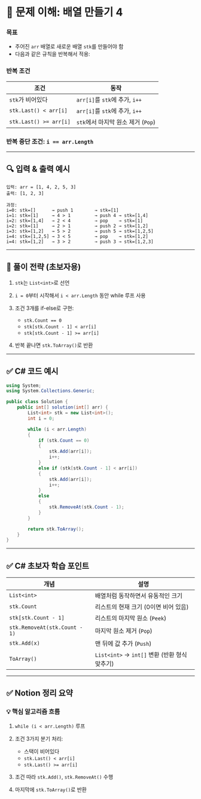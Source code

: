 

# 🧠 문제 이해: 배열 만들기 4

### 목표

* 주어진 `arr` 배열로 새로운 배열 `stk`를 만들어야 함
* 다음과 같은 규칙을 반복해서 적용:

### 반복 조건

| 조건                     | 동작                         |
| ---------------------- | -------------------------- |
| `stk`가 비어있다            | `arr[i]`를 `stk`에 추가, `i++` |
| `stk.Last() < arr[i]`  | `arr[i]`를 `stk`에 추가, `i++` |
| `stk.Last() >= arr[i]` | `stk`에서 마지막 원소 제거 (`Pop`)  |

### 반복 중단 조건: `i == arr.Length`

---

## 🔍 입력 & 출력 예시

```text
입력: arr = [1, 4, 2, 5, 3]
출력: [1, 2, 3]

과정:
i=0: stk=[]      → push 1        → stk=[1]
i=1: stk=[1]     → 4 > 1         → push 4 → stk=[1,4]
i=2: stk=[1,4]   → 2 < 4         → pop    → stk=[1]
i=2: stk=[1]     → 2 > 1         → push 2 → stk=[1,2]
i=3: stk=[1,2]   → 5 > 2         → push 5 → stk=[1,2,5]
i=4: stk=[1,2,5] → 3 < 5         → pop    → stk=[1,2]
i=4: stk=[1,2]   → 3 > 2         → push 3 → stk=[1,2,3]
```

---

## 🎯 풀이 전략 (초보자용)

1. `stk`는 `List<int>`로 선언
2. `i = 0`부터 시작해서 `i < arr.Length` 동안 while 루프 사용
3. 조건 3개를 if-else로 구현:

   * `stk.Count == 0`
   * `stk[stk.Count - 1] < arr[i]`
   * `stk[stk.Count - 1] >= arr[i]`
4. 반복 끝나면 `stk.ToArray()`로 반환

---

## ✅ C# 코드 예시

```csharp
using System;
using System.Collections.Generic;

public class Solution {
    public int[] solution(int[] arr) {
        List<int> stk = new List<int>();
        int i = 0;

        while (i < arr.Length)
        {
            if (stk.Count == 0)
            {
                stk.Add(arr[i]);
                i++;
            }
            else if (stk[stk.Count - 1] < arr[i])
            {
                stk.Add(arr[i]);
                i++;
            }
            else
            {
                stk.RemoveAt(stk.Count - 1);
            }
        }

        return stk.ToArray();
    }
}
```

---

## ✅ C# 초보자 학습 포인트

| 개념                            | 설명                                   |
| ----------------------------- | ------------------------------------ |
| `List<int>`                   | 배열처럼 동작하면서 유동적인 크기                   |
| `stk.Count`                   | 리스트의 현재 크기 (0이면 비어 있음)               |
| `stk[stk.Count - 1]`          | 리스트의 마지막 원소 (`Peek`)                 |
| `stk.RemoveAt(stk.Count - 1)` | 마지막 원소 제거 (`Pop`)                    |
| `stk.Add(x)`                  | 맨 뒤에 값 추가 (`Push`)                   |
| `ToArray()`                   | `List<int>` → `int[]` 변환 (반환 형식 맞추기) |

---

## ✅ Notion 정리 요약

### 💡 핵심 알고리즘 흐름

1. `while (i < arr.Length)` 루프
2. 조건 3가지 분기 처리:

   * 스택이 비어있다
   * `stk.Last() < arr[i]`
   * `stk.Last() >= arr[i]`
3. 조건 따라 `stk.Add()`, `stk.RemoveAt()` 수행
4. 마지막에 `stk.ToArray()`로 반환

